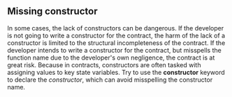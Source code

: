## Missing constructor
In some cases, the lack of constructors can be dangerous. If the developer is not going to write a constructor for the contract, the harm of the lack of a constructor is limited to the structural incompleteness of the contract. If the developer intends to write a constructor for the contract, but misspells the function name due to the developer's own negligence, the contract is at great risk. Because in contracts, constructors are often tasked with assigning values to key state variables.
Try to use the **constructor** keyword to declare the *constructor*, which can avoid misspelling the constructor name.